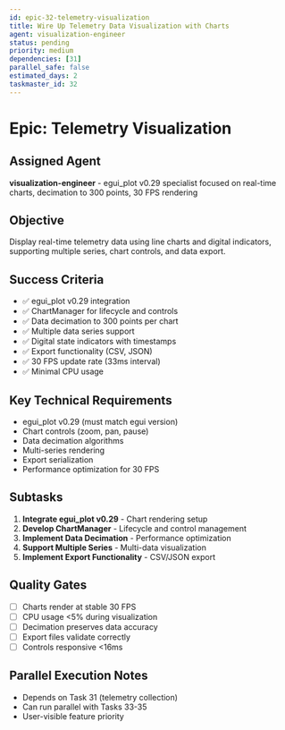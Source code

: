 ```yaml
---
id: epic-32-telemetry-visualization
title: Wire Up Telemetry Data Visualization with Charts
agent: visualization-engineer
status: pending
priority: medium
dependencies: [31]
parallel_safe: false
estimated_days: 2
taskmaster_id: 32
---
```


# Epic: Telemetry Visualization

## Assigned Agent
**visualization-engineer** - egui_plot v0.29 specialist focused on real-time charts, decimation to 300 points, 30 FPS rendering

## Objective
Display real-time telemetry data using line charts and digital indicators, supporting multiple series, chart controls, and data export.

## Success Criteria
- ✅ egui_plot v0.29 integration
- ✅ ChartManager for lifecycle and controls
- ✅ Data decimation to 300 points per chart
- ✅ Multiple data series support
- ✅ Digital state indicators with timestamps
- ✅ Export functionality (CSV, JSON)
- ✅ 30 FPS update rate (33ms interval)
- ✅ Minimal CPU usage

## Key Technical Requirements
- egui_plot v0.29 (must match egui version)
- Chart controls (zoom, pan, pause)
- Data decimation algorithms
- Multi-series rendering
- Export serialization
- Performance optimization for 30 FPS

## Subtasks
1. **Integrate egui_plot v0.29** - Chart rendering setup
2. **Develop ChartManager** - Lifecycle and control management
3. **Implement Data Decimation** - Performance optimization
4. **Support Multiple Series** - Multi-data visualization
5. **Implement Export Functionality** - CSV/JSON export

## Quality Gates
- [ ] Charts render at stable 30 FPS
- [ ] CPU usage <5% during visualization
- [ ] Decimation preserves data accuracy
- [ ] Export files validate correctly
- [ ] Controls responsive <16ms

## Parallel Execution Notes
- Depends on Task 31 (telemetry collection)
- Can run parallel with Tasks 33-35
- User-visible feature priority